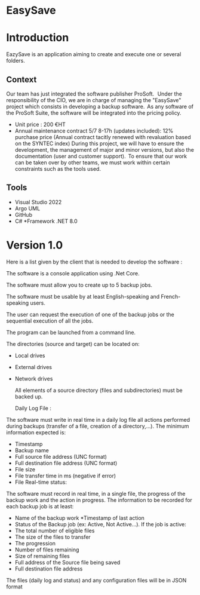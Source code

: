 # EasySave

# Introduction

EazySave is an application aiming to create and execute one or several folders.

## Context 

Our team has just integrated the software publisher ProSoft.   Under the responsibility of the CIO, we are in charge of managing the "EasySave" project which consists in developing a backup software.  As any software of the ProSoft Suite, the software will be integrated into the pricing policy.

* Unit price : 200 €HT
* Annual maintenance contract 5/7 8-17h (updates included): 12% purchase price (Annual contract tacitly renewed with revaluation based on the SYNTEC index) During this project, we will have to ensure the development, the management of major and minor versions, but also the documentation (user and customer support).  To ensure that our work can be taken over by other teams, we must work within certain constraints such as the tools used.

## Tools

* Visual Studio 2022
* Argo UML
* GitHub
* C#
*Framework .NET 8.0

# Version 1.0

Here is a list given by the client that is needed to develop the software : 

The software is a console application using .Net Core.

The software must allow you to create up to 5 backup jobs.

The software must be usable by at least English-speaking and French-speaking users.

The user can request the execution of one of the backup jobs or the sequential execution of all the jobs.

The program can be launched from a command line.

The directories (source and target) can be located on:

* Local drives

* External drives

* Network drives

  All elements of a source directory (files and subdirectories) must be backed up.

  Daily Log File :

The software must write in real time in a daily log file all actions performed during backups (transfer of a file, creation of a directory,...). The minimum information expected is:

* Timestamp
* Backup name
* Full source file address (UNC format)
* Full destination file address (UNC format)
* File size
* File transfer time in ms (negative if error)
* File Real-time status:

The software must record in real time, in a single file, the progress of the backup work and the action in progress. The information to be recorded for each backup job is at least:

* Name of the backup work
*Timestamp of last action
* Status of the Backup job (ex: Active, Not Active...). If the job is active:
* The total number of eligible files
* The size of the files to transfer
* The progression
* Number of files remaining
* Size of remaining files
* Full address of the Source file being saved
* Full destination file address

 The files (daily log and status) and any configuration files will be in JSON format
